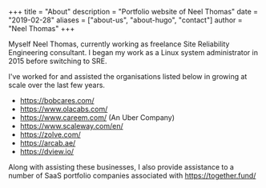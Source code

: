 +++
title = "About"
description = "Portfolio website of Neel Thomas"
date = "2019-02-28"
aliases = ["about-us", "about-hugo", "contact"]
author = "Neel Thomas"
+++

Myself Neel Thomas, currently working as freelance Site Reliability Engineering consultant. I began my work as a Linux system administrator in 2015 before switching to SRE.

I've worked for and assisted the organisations listed below in growing at scale over the last few years.

* https://bobcares.com/
* https://www.olacabs.com/
* https://www.careem.com/ (An Uber Company)
* https://www.scaleway.com/en/
* https://zolve.com/
* https://arcab.ae/
* https://dview.io/

Along with assisting these businesses, I also provide assistance to a number of SaaS portfolio companies associated with https://together.fund/
